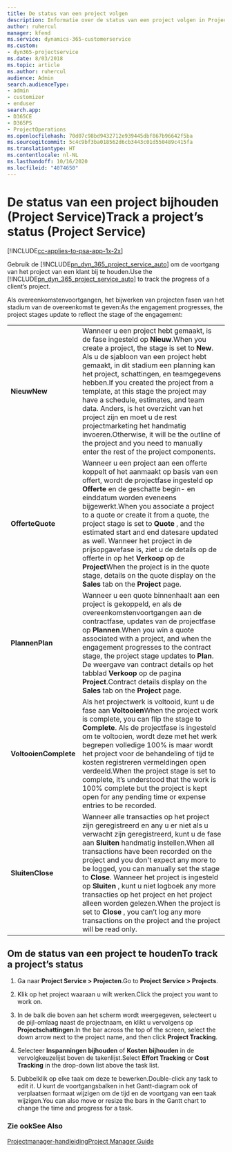 ```yaml
---
title: De status van een project volgen
description: Informatie over de status van een project volgen in Project Service
author: ruhercul
manager: kfend
ms.service: dynamics-365-customerservice
ms.custom:
- dyn365-projectservice
ms.date: 8/03/2018
ms.topic: article
ms.author: ruhercul
audience: Admin
search.audienceType:
- admin
- customizer
- enduser
search.app:
- D365CE
- D365PS
- ProjectOperations
ms.openlocfilehash: 70d07c98bd9432712e939445dbf867b96642f5ba
ms.sourcegitcommit: 5c4c9bf3ba018562d6cb3443c01d550489c415fa
ms.translationtype: HT
ms.contentlocale: nl-NL
ms.lasthandoff: 10/16/2020
ms.locfileid: "4074650"
---
```

# <a name="track-a-projects-status-project-service"></a><span data-ttu-id="0451d-103">De status van een project bijhouden (Project Service)</span><span class="sxs-lookup"><span data-stu-id="0451d-103">Track a project’s status (Project Service)</span></span>

[!INCLUDE[cc-applies-to-psa-app-1x-2x](../includes/cc-applies-to-psa-app-1x-2x.md)]

<span data-ttu-id="0451d-104">Gebruik de [!INCLUDE[pn_dyn_365_project_service_auto](../includes/pn-dyn-365-project-service-auto.md)] om de voortgang van het project van een klant bij te houden.</span><span class="sxs-lookup"><span data-stu-id="0451d-104">Use the [!INCLUDE[pn_dyn_365_project_service_auto](../includes/pn-dyn-365-project-service-auto.md)] to track the progress of a client’s project.</span></span>  

<span data-ttu-id="0451d-105">Als overeenkomstenvoortgangen, het bijwerken van projecten fasen van het stadium van de overeenkomst te geven:</span><span class="sxs-lookup"><span data-stu-id="0451d-105">As the engagement progresses, the project stages update to reflect the stage of the engagement:</span></span>  


|              |                                                                                                                                                                                                                                                                                                  |
|--------------|--------------------------------------------------------------------------------------------------------------------------------------------------------------------------------------------------------------------------------------------------------------------------------------------------|
|   <span data-ttu-id="0451d-106">**Nieuw**</span><span class="sxs-lookup"><span data-stu-id="0451d-106">**New**</span></span>    | <span data-ttu-id="0451d-107">Wanneer u een project hebt gemaakt, is de fase ingesteld op **Nieuw**.</span><span class="sxs-lookup"><span data-stu-id="0451d-107">When you create a project, the stage is set to **New**.</span></span> <span data-ttu-id="0451d-108">Als u de sjabloon van een project hebt gemaakt, in dit stadium een planning kan het project, schattingen, en teamgegevens hebben.</span><span class="sxs-lookup"><span data-stu-id="0451d-108">If you created the project from a template, at this stage the project may have a schedule, estimates, and team data.</span></span> <span data-ttu-id="0451d-109">Anders, is het overzicht van het project zijn en moet u de rest projectmarketing het handmatig invoeren.</span><span class="sxs-lookup"><span data-stu-id="0451d-109">Otherwise, it will be the outline of the project and you need to manually enter the rest of the project components.</span></span> |
|  <span data-ttu-id="0451d-110">**Offerte**</span><span class="sxs-lookup"><span data-stu-id="0451d-110">**Quote**</span></span>   |      <span data-ttu-id="0451d-111">Wanneer u een project aan een offerte koppelt of het aanmaakt op basis van een offert, wordt de projectfase ingesteld op **Offerte** en de geschatte begin- en einddatum worden eveneens bijgewerkt.</span><span class="sxs-lookup"><span data-stu-id="0451d-111">When you associate a project to a quote or create it from a quote, the project stage is set to **Quote** , and the estimated start and end datesare updated as well.</span></span> <span data-ttu-id="0451d-112">Wanneer het project in de prijsopgavefase is, ziet u de details op de offerte in op het **Verkoop** op de **Project**</span><span class="sxs-lookup"><span data-stu-id="0451d-112">When the project is in the quote stage, details on the quote display on the **Sales** tab on the **Project** page.</span></span>      |
|   <span data-ttu-id="0451d-113">**Plannen**</span><span class="sxs-lookup"><span data-stu-id="0451d-113">**Plan**</span></span>   |                                     <span data-ttu-id="0451d-114">Wanneer u een quote binnenhaalt aan een project is gekoppeld, en als de overeenkomstenvoortgangen aan de contractfase, updates van de projectfase op **Plannen**.</span><span class="sxs-lookup"><span data-stu-id="0451d-114">When you win a quote associated with a project, and when the engagement progresses to the contract stage, the project stage updates to **Plan**.</span></span> <span data-ttu-id="0451d-115">De weergave van contract details op het tabblad **Verkoop** op de pagina **Project**.</span><span class="sxs-lookup"><span data-stu-id="0451d-115">Contract details display on the **Sales** tab on the **Project** page.</span></span>                                      |
| <span data-ttu-id="0451d-116">**Voltooien**</span><span class="sxs-lookup"><span data-stu-id="0451d-116">**Complete**</span></span> |                    <span data-ttu-id="0451d-117">Als het projectwerk is voltooid, kunt u de fase aan **Voltooien**</span><span class="sxs-lookup"><span data-stu-id="0451d-117">When the project work is complete, you can flip the stage to **Complete**.</span></span> <span data-ttu-id="0451d-118">Als de projectfase is ingesteld om te voltooien, wordt deze met het werk begrepen volledige 100% is maar wordt het project voor de behandeling of tijd te kosten registreren vermeldingen open verdeeld.</span><span class="sxs-lookup"><span data-stu-id="0451d-118">When the project stage is set to complete, it’s understood that the work is 100% complete but the project is kept open for any pending time or expense entries to be recorded.</span></span>                     |
|  <span data-ttu-id="0451d-119">**Sluiten**</span><span class="sxs-lookup"><span data-stu-id="0451d-119">**Close**</span></span>   |           <span data-ttu-id="0451d-120">Wanneer alle transacties op het project zijn geregistreerd en any u er niet als u verwacht zijn geregistreerd, kunt u de fase aan **Sluiten** handmatig instellen.</span><span class="sxs-lookup"><span data-stu-id="0451d-120">When all transactions have been recorded on the project and you don't expect any more to be logged, you can manually set the stage to **Close**.</span></span> <span data-ttu-id="0451d-121">Wanneer het project is ingesteld op **Sluiten** , kunt u niet logboek any more transacties op het project en het project alleen worden gelezen.</span><span class="sxs-lookup"><span data-stu-id="0451d-121">When the project is set to **Close** , you can’t log any more transactions on the project and the project will be read only.</span></span>           |

## <a name="to-track-a-projects-status"></a><span data-ttu-id="0451d-122">Om de status van een project te houden</span><span class="sxs-lookup"><span data-stu-id="0451d-122">To track a project’s status</span></span>  

1.  <span data-ttu-id="0451d-123">Ga naar **Project Service > Projecten**.</span><span class="sxs-lookup"><span data-stu-id="0451d-123">Go to **Project Service > Projects**.</span></span>  

2.  <span data-ttu-id="0451d-124">Klik op het project waaraan u wilt werken.</span><span class="sxs-lookup"><span data-stu-id="0451d-124">Click the project you want to work on.</span></span>  

3.  <span data-ttu-id="0451d-125">In de balk die boven aan het scherm wordt weergegeven, selecteert u de pijl-omlaag naast de projectnaam, en klikt u vervolgens op **Projectschattingen**.</span><span class="sxs-lookup"><span data-stu-id="0451d-125">In the bar across the top of the screen, select the down arrow next to the project name, and then click **Project Tracking**.</span></span>  

4.  <span data-ttu-id="0451d-126">Selecteer **Inspanningen bijhouden** of **Kosten bijhouden** in de vervolgkeuzelijst boven de takenlijst.</span><span class="sxs-lookup"><span data-stu-id="0451d-126">Select **Effort Tracking** or **Cost Tracking** in the drop-down list above the task list.</span></span>  

5.  <span data-ttu-id="0451d-127">Dubbelklik op elke taak om deze te bewerken.</span><span class="sxs-lookup"><span data-stu-id="0451d-127">Double-click any task to edit it.</span></span> <span data-ttu-id="0451d-128">U kunt de voortgangsbalken in het Gantt-diagram ook of verplaatsen formaat wijzigen om de tijd en de voortgang van een taak wijzigen.</span><span class="sxs-lookup"><span data-stu-id="0451d-128">You can also move or resize the bars in the Gantt chart to change the time and progress for a task.</span></span>  

### <a name="see-also"></a><span data-ttu-id="0451d-129">Zie ook</span><span class="sxs-lookup"><span data-stu-id="0451d-129">See Also</span></span>  
 [<span data-ttu-id="0451d-130">Projectmanager-handleiding</span><span class="sxs-lookup"><span data-stu-id="0451d-130">Project Manager Guide</span></span>](../psa/project-manager-guide.md)

